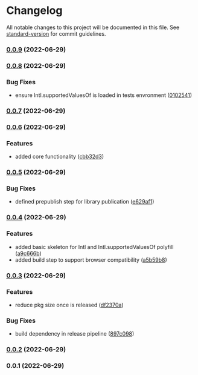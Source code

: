 # Changelog

All notable changes to this project will be documented in this file. See [standard-version](https://github.com/conventional-changelog/standard-version) for commit guidelines.

### [0.0.9](https://github.com/UlisesGascon/polyfill-intl-enumeration/compare/v0.0.8...v0.0.9) (2022-06-29)

### [0.0.8](https://github.com/UlisesGascon/polyfill-intl-enumeration/compare/v0.0.7...v0.0.8) (2022-06-29)


### Bug Fixes

* ensure Intl.supportedValuesOf is loaded in tests envronment ([0102541](https://github.com/UlisesGascon/polyfill-intl-enumeration/commits/0102541674c457f2410b4876dc7ab271e69de907))

### [0.0.7](https://github.com/UlisesGascon/polyfill-intl-enumeration/compare/v0.0.6...v0.0.7) (2022-06-29)

### [0.0.6](https://github.com/UlisesGascon/polyfill-intl-enumeration/compare/v0.0.5...v0.0.6) (2022-06-29)


### Features

* added core functionality  ([cbb32d3](https://github.com/UlisesGascon/polyfill-intl-enumeration/commits/cbb32d39111ad307b4d4cdb5998f12cb91f11a26))

### [0.0.5](https://github.com/UlisesGascon/polyfill-intl-enumeration/compare/v0.0.4...v0.0.5) (2022-06-29)


### Bug Fixes

* defined prepublish step for library publication ([e629af1](https://github.com/UlisesGascon/polyfill-intl-enumeration/commits/e629af168221b5d11969855bcc295788bfc162cd))

### [0.0.4](https://github.com/UlisesGascon/polyfill-intl-enumeration/compare/v0.0.3...v0.0.4) (2022-06-29)


### Features

* added basic skeleton for Intl and  Intl.supportedValuesOf polyfill ([a9c666b](https://github.com/UlisesGascon/polyfill-intl-enumeration/commits/a9c666b3b4927f14f837eb0de39f92971b9b4844))
* added build step to support browser compatibility ([a5b59b8](https://github.com/UlisesGascon/polyfill-intl-enumeration/commits/a5b59b896a5360615986580f2be1d3a029a27645))

### [0.0.3](https://github.com/UlisesGascon/polyfill-intl-enumeration/compare/v0.0.2...v0.0.3) (2022-06-29)


### Features

* reduce pkg size once is released ([df2370a](https://github.com/UlisesGascon/polyfill-intl-enumeration/commits/df2370a999bf2d7aa248e15257d3e40b7fbaf4b9))


### Bug Fixes

* build dependency in release pipeline ([897c098](https://github.com/UlisesGascon/polyfill-intl-enumeration/commits/897c098a44dcda64f9872b59d0e7c1169dd9cf65))

### [0.0.2](https://github.com/UlisesGascon/polyfill-intl-enumeration/compare/v0.0.1...v0.0.2) (2022-06-29)

### 0.0.1 (2022-06-29)
